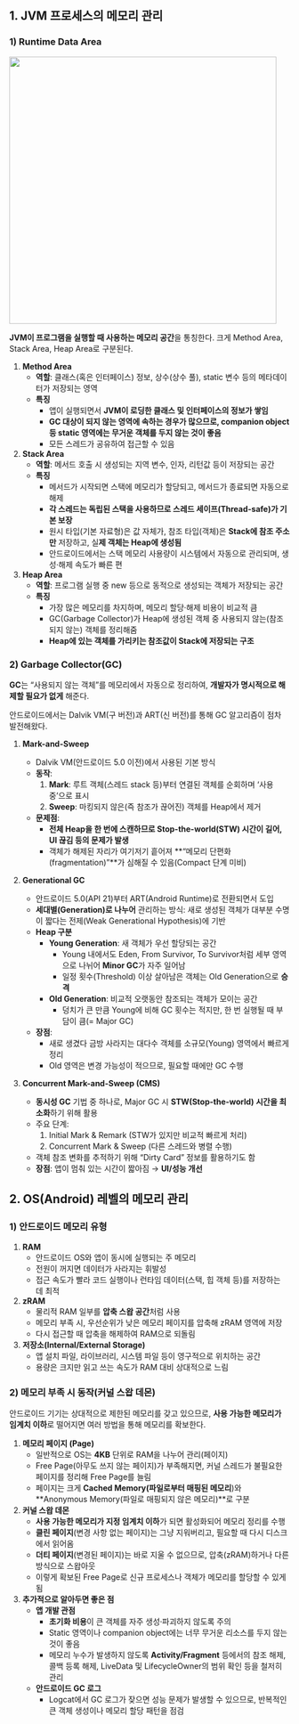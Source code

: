 ## **1. JVM 프로세스의 메모리 관리**

### **1) Runtime Data Area**

<img src="https://github.com/user-attachments/assets/e1662525-924d-4bd8-a5e0-9a268b014a06" width="480"/>

**JVM이 프로그램을 실행할 때 사용하는 메모리 공간**을 통칭한다. 크게 Method Area, Stack Area, Heap Area로 구분된다.

1. **Method Area**
    - **역할**: 클래스(혹은 인터페이스) 정보, 상수(상수 풀), static 변수 등의 메타데이터가 저장되는 영역
    - **특징**
        - 앱이 실행되면서 **JVM이 로딩한 클래스 및 인터페이스의 정보가 쌓임**
        - **GC 대상이 되지 않는 영역에 속하는 경우가 많으므로, companion object 등 static 영역에는 무거운 객체를 두지 않는 것이 좋음**
        - 모든 스레드가 공유하여 접근할 수 있음
2. **Stack Area**
    - **역할**: 메서드 호출 시 생성되는 지역 변수, 인자, 리턴값 등이 저장되는 공간
    - **특징**
        - 메서드가 시작되면 스택에 메모리가 할당되고, 메서드가 종료되면 자동으로 해제
        - **각 스레드는 독립된 스택을 사용하므로 스레드 세이프(Thread-safe)가 기본 보장**
        - 원시 타입(기본 자료형)은 값 자체가, 참조 타입(객체)은 **Stack에 참조 주소만** 저장하고, 실**제 객체는 Heap에 생성됨**
        - 안드로이드에서는 스택 메모리 사용량이 시스템에서 자동으로 관리되며, 생성·해제 속도가 빠른 편
3. **Heap Area**
    - **역할**: 프로그램 실행 중 new 등으로 동적으로 생성되는 객체가 저장되는 공간
    - **특징**
        - 가장 많은 메모리를 차지하며, 메모리 할당·해제 비용이 비교적 큼
        - GC(Garbage Collector)가 Heap에 생성된 객체 중 사용되지 않는(참조되지 않는) 객체를 정리해줌
        - **Heap에 있는 객체를 가리키는 참조값이 Stack에 저장되는 구조**

### **2) Garbage Collector(GC)**

**GC**는 “사용되지 않는 객체”를 메모리에서 자동으로 정리하여, **개발자가 명시적으로 해제할 필요가 없게** 해준다.

안드로이드에서는 Dalvik VM(구 버전)과 ART(신 버전)를 통해 GC 알고리즘이 점차 발전해왔다.

1. **Mark-and-Sweep**
    - Dalvik VM(안드로이드 5.0 이전)에서 사용된 기본 방식
    - **동작**:
        1. **Mark**: 루트 객체(스레드 stack 등)부터 연결된 객체를 순회하며 ‘사용 중’으로 표시
        2. **Sweep**: 마킹되지 않은(즉 참조가 끊어진) 객체를 Heap에서 제거
    - **문제점**:
        - **전체 Heap을 한 번에 스캔하므로 Stop-the-world(STW) 시간이 길어, UI 끊김 등의 문제가 발생**
        - 객체가 해제된 자리가 여기저기 흩어져 **“메모리 단편화(fragmentation)”**가 심해질 수 있음(Compact 단계 미비)

1. **Generational GC**
    - 안드로이드 5.0(API 21)부터 ART(Android Runtime)로 전환되면서 도입
    - **세대별(Generation)로 나누어** 관리하는 방식: 새로 생성된 객체가 대부분 수명이 짧다는 전제(Weak Generational Hypothesis)에 기반
    - **Heap 구분**
        - **Young Generation**: 새 객체가 우선 할당되는 공간
            - Young 내에서도 Eden, From Survivor, To Survivor처럼 세부 영역으로 나뉘어 **Minor GC**가 자주 일어남
            - 일정 횟수(Threshold) 이상 살아남은 객체는 Old Generation으로 **승격**
        - **Old Generation**: 비교적 오랫동안 참조되는 객체가 모이는 공간
            - 덩치가 큰 만큼 Young에 비해 GC 횟수는 적지만, 한 번 실행될 때 부담이 큼(= Major GC)
    - **장점**:
        - 새로 생겼다 금방 사라지는 대다수 객체를 소규모(Young) 영역에서 빠르게 정리
        - Old 영역은 변경 가능성이 적으므로, 필요할 때에만 GC 수행

1. **Concurrent Mark-and-Sweep (CMS)**
    - **동시성 GC** 기법 중 하나로, Major GC 시 **STW(Stop-the-world) 시간을 최소화**하기 위해 활용
    - 주요 단계:
        1. Initial Mark & Remark (STW가 있지만 비교적 빠르게 처리)
        2. Concurrent Mark & Sweep (다른 스레드와 병렬 수행)
    - 객체 참조 변화를 추적하기 위해 “Dirty Card” 정보를 활용하기도 함
    - **장점**: 앱이 멈춰 있는 시간이 짧아짐 → **UI/성능 개선**

## **2. OS(Android) 레벨의 메모리 관리**

### **1) 안드로이드 메모리 유형**

1. **RAM**
    - 안드로이드 OS와 앱이 동시에 실행되는 주 메모리
    - 전원이 꺼지면 데이터가 사라지는 휘발성
    - 접근 속도가 빨라 코드 실행이나 런타임 데이터(스택, 힙 객체 등)를 저장하는 데 최적
2. **zRAM**
    - 물리적 RAM 일부를 **압축 스왑 공간**처럼 사용
    - 메모리 부족 시, 우선순위가 낮은 메모리 페이지를 압축해 zRAM 영역에 저장
    - 다시 접근할 때 압축을 해제하여 RAM으로 되돌림
3. **저장소(Internal/External Storage)**
    - 앱 설치 파일, 라이브러리, 시스템 파일 등이 영구적으로 위치하는 공간
    - 용량은 크지만 읽고 쓰는 속도가 RAM 대비 상대적으로 느림

### **2) 메모리 부족 시 동작(커널 스왑 데몬)**

안드로이드 기기는 상대적으로 제한된 메모리를 갖고 있으므로, **사용 가능한 메모리가 임계치 이하**로 떨어지면 여러 방법을 통해 메모리를 확보한다.

1. **메모리 페이지 (Page)**
    - 일반적으로 OS는 **4KB** 단위로 RAM을 나누어 관리(페이지)
    - Free Page(아무도 쓰지 않는 페이지)가 부족해지면, 커널 스레드가 불필요한 페이지를 정리해 Free Page를 늘림
    - 페이지는 크게 **Cached Memory(파일로부터 매핑된 메모리**)와 **Anonymous Memory(파일로 매핑되지 않은 메모리)**로 구분
2. **커널 스왑 데몬**
    - **사용 가능한 메모리가 지정 임계치 이하**가 되면 활성화되어 메모리 정리를 수행
    - **클린 페이지**(변경 사항 없는 페이지)는 그냥 지워버리고, 필요할 때 다시 디스크에서 읽어옴
    - **더티 페이지**(변경된 페이지)는 바로 지울 수 없으므로, 압축(zRAM)하거나 다른 방식으로 스왑아웃
    - 이렇게 확보된 Free Page로 신규 프로세스나 객체가 메모리를 할당할 수 있게 됨
3. **추가적으로 알아두면 좋은 점**
    - **앱 개발 관점**
        - **초기화 비용**이 큰 객체를 자주 생성·파괴하지 않도록 주의
        - Static 영역이나 companion object에는 너무 무거운 리소스를 두지 않는 것이 좋음
        - 메모리 누수가 발생하지 않도록 **Activity/Fragment** 등에서의 참조 해제, 콜백 등록 해제, LiveData 및 LifecycleOwner의 범위 확인 등을 철저히 관리
    - **안드로이드 GC 로그**
        - Logcat에서 GC 로그가 잦으면 성능 문제가 발생할 수 있으므로, 반복적인 큰 객체 생성이나 메모리 할당 패턴을 점검
